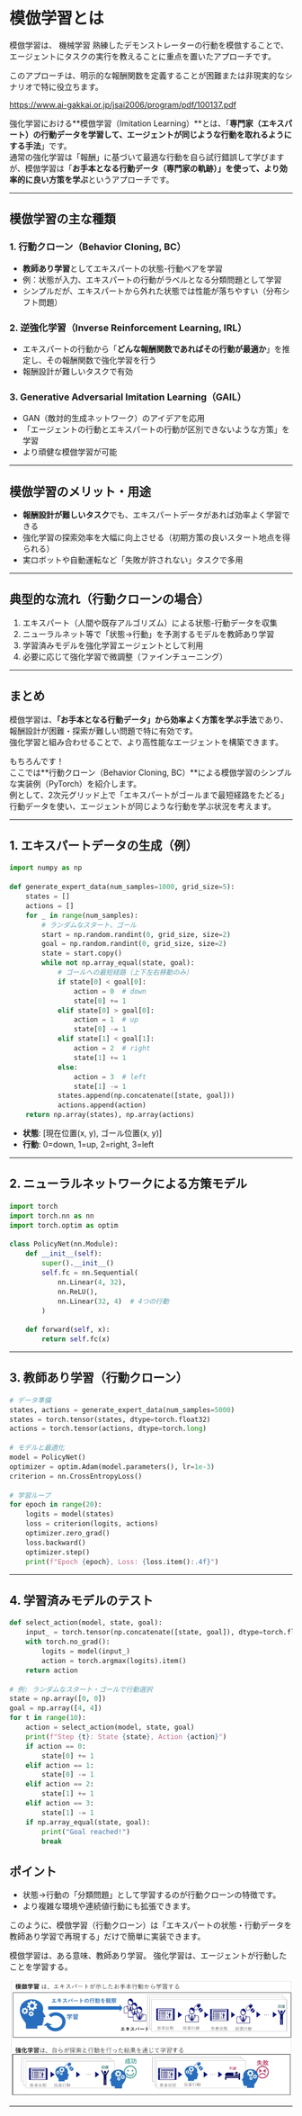 # 模倣学習とは

模倣学習は、 機械学習 熟練したデモンストレーターの行動を模倣することで、エージェントにタスクの実行を教えることに重点を置いたアプローチです。

このアプローチは、明示的な報酬関数を定義することが困難または非現実的なシナリオで特に役立ちます。

https://www.ai-gakkai.or.jp/jsai2006/program/pdf/100137.pdf


強化学習における**模倣学習（Imitation Learning）**とは、「**専門家（エキスパート）の行動データを学習して、エージェントが同じような行動を取れるようにする手法**」です。  
通常の強化学習は「報酬」に基づいて最適な行動を自ら試行錯誤して学びますが、模倣学習は「**お手本となる行動データ（専門家の軌跡）」を使って、より効率的に良い方策を学ぶ**というアプローチです。

---

## 模倣学習の主な種類

### 1. 行動クローン（Behavior Cloning, BC）
- **教師あり学習**としてエキスパートの状態-行動ペアを学習
- 例：状態が入力、エキスパートの行動がラベルとなる分類問題として学習
- シンプルだが、エキスパートから外れた状態では性能が落ちやすい（分布シフト問題）

### 2. 逆強化学習（Inverse Reinforcement Learning, IRL）
- エキスパートの行動から「**どんな報酬関数であればその行動が最適か**」を推定し、その報酬関数で強化学習を行う
- 報酬設計が難しいタスクで有効

### 3. Generative Adversarial Imitation Learning（GAIL）
- GAN（敵対的生成ネットワーク）のアイデアを応用
- 「エージェントの行動とエキスパートの行動が区別できないような方策」を学習
- より頑健な模倣学習が可能

---

## 模倣学習のメリット・用途

- **報酬設計が難しいタスク**でも、エキスパートデータがあれば効率よく学習できる
- 強化学習の探索効率を大幅に向上させる（初期方策の良いスタート地点を得られる）
- 実ロボットや自動運転など「失敗が許されない」タスクで多用

---

## 典型的な流れ（行動クローンの場合）

1. エキスパート（人間や既存アルゴリズム）による状態-行動データを収集
2. ニューラルネット等で「状態→行動」を予測するモデルを教師あり学習
3. 学習済みモデルを強化学習エージェントとして利用
4. 必要に応じて強化学習で微調整（ファインチューニング）

---

## まとめ

模倣学習は、**「お手本となる行動データ」から効率よく方策を学ぶ手法**であり、  
報酬設計が困難・探索が難しい問題で特に有効です。  
強化学習と組み合わせることで、より高性能なエージェントを構築できます。



もちろんです！  
ここでは**行動クローン（Behavior Cloning, BC）**による模倣学習のシンプルな実装例（PyTorch）を紹介します。  
例として、2次元グリッド上で「エキスパートがゴールまで最短経路をたどる」行動データを使い、エージェントが同じような行動を学ぶ状況を考えます。

---

## 1. エキスパートデータの生成（例）

```python
import numpy as np

def generate_expert_data(num_samples=1000, grid_size=5):
    states = []
    actions = []
    for _ in range(num_samples):
        # ランダムなスタート、ゴール
        start = np.random.randint(0, grid_size, size=2)
        goal = np.random.randint(0, grid_size, size=2)
        state = start.copy()
        while not np.array_equal(state, goal):
            # ゴールへの最短経路（上下左右移動のみ）
            if state[0] < goal[0]:
                action = 0  # down
                state[0] += 1
            elif state[0] > goal[0]:
                action = 1  # up
                state[0] -= 1
            elif state[1] < goal[1]:
                action = 2  # right
                state[1] += 1
            else:
                action = 3  # left
                state[1] -= 1
            states.append(np.concatenate([state, goal]))
            actions.append(action)
    return np.array(states), np.array(actions)
```

- **状態**: [現在位置(x, y), ゴール位置(x, y)]
- **行動**: 0=down, 1=up, 2=right, 3=left

---

## 2. ニューラルネットワークによる方策モデル

```python
import torch
import torch.nn as nn
import torch.optim as optim

class PolicyNet(nn.Module):
    def __init__(self):
        super().__init__()
        self.fc = nn.Sequential(
            nn.Linear(4, 32),
            nn.ReLU(),
            nn.Linear(32, 4)  # 4つの行動
        )

    def forward(self, x):
        return self.fc(x)
```

---

## 3. 教師あり学習（行動クローン）

```python
# データ準備
states, actions = generate_expert_data(num_samples=5000)
states = torch.tensor(states, dtype=torch.float32)
actions = torch.tensor(actions, dtype=torch.long)

# モデルと最適化
model = PolicyNet()
optimizer = optim.Adam(model.parameters(), lr=1e-3)
criterion = nn.CrossEntropyLoss()

# 学習ループ
for epoch in range(20):
    logits = model(states)
    loss = criterion(logits, actions)
    optimizer.zero_grad()
    loss.backward()
    optimizer.step()
    print(f"Epoch {epoch}, Loss: {loss.item():.4f}")
```

---

## 4. 学習済みモデルのテスト

```python
def select_action(model, state, goal):
    input_ = torch.tensor(np.concatenate([state, goal]), dtype=torch.float32)
    with torch.no_grad():
        logits = model(input_)
        action = torch.argmax(logits).item()
    return action

# 例: ランダムなスタート・ゴールで行動選択
state = np.array([0, 0])
goal = np.array([4, 4])
for t in range(10):
    action = select_action(model, state, goal)
    print(f"Step {t}: State {state}, Action {action}")
    if action == 0:
        state[0] += 1
    elif action == 1:
        state[0] -= 1
    elif action == 2:
        state[1] += 1
    elif action == 3:
        state[1] -= 1
    if np.array_equal(state, goal):
        print("Goal reached!")
        break
```



## ポイント

- 状態→行動の「分類問題」として学習するのが行動クローンの特徴です。
- より複雑な環境や連続値行動にも拡張できます。


このように、模倣学習（行動クローン）は「エキスパートの状態・行動データを教師あり学習で再現する」だけで簡単に実装できます。

模倣学習は、ある意味、教師あり学習。
強化学習は、エージェントが行動したことを学習する。

![alt text](image/8-imitative-learning/1.png)

---


